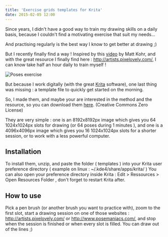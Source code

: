 ```yaml
---
title: 'Exercise grids templates for Krita'
date: 2015-02-05 12:00
---
```


Since years, I didn't have a good way to train my drawing skills on a daily basis, because I couldn't find a motivating exercise that suit my needs...

And practising regularly is the best way I know to get better at drawing ;)

But I recently finally find a way ! Inspired by this [video](http://www.ctrlpaint.com/videos/quick-pose-gesture-sketching) by Matt Kohr, and with the great resource I finally find here : http://artists.pixelovely.com/, I can know take half an hour daily to train myself !

![Poses exercise](/img/blog/poses-exercise.jpg)

But because I work digitally (with the great [Krita](https://krita.org/) software), one last thing was missing : a template file to quickly get started on the morning.

So, I made them, and maybe your are interested in the method and the resource, so you can download them [here](https://github.com/nylnook/exercise-grids-templates-for-krita/archive/1.0.1.zip). (Creative Commons Zero License)

They are very simple : one is an 8192x8192px image which gives you 64 1024x1024px slots for drawing (or 64 poses during 1 minutes ), and one is a 4096x4096px image which gives you 16 1024x1024px slots for a shorter session, or to work with a less powerful computer.

## Installation

To install them,  unzip, and paste the folder ( templates ) into your Krita user preference directory ( example on linux : ~/.kde4/share/apps/krita/ )
You can also open your preference directory inside Krita : Edit > Ressources > Open Resources Folder , don't forget to restart Krita after.

## How to use
Pick a pen brush (or another brush you want to practice with), zoom to the first slot, start a drawing session on one of those websites : http://artists.pixelovely.com/ or http://www.posemaniacs.com/, and stop when the session is finished or when every slot is filled. You can draw out of the lines ;)
